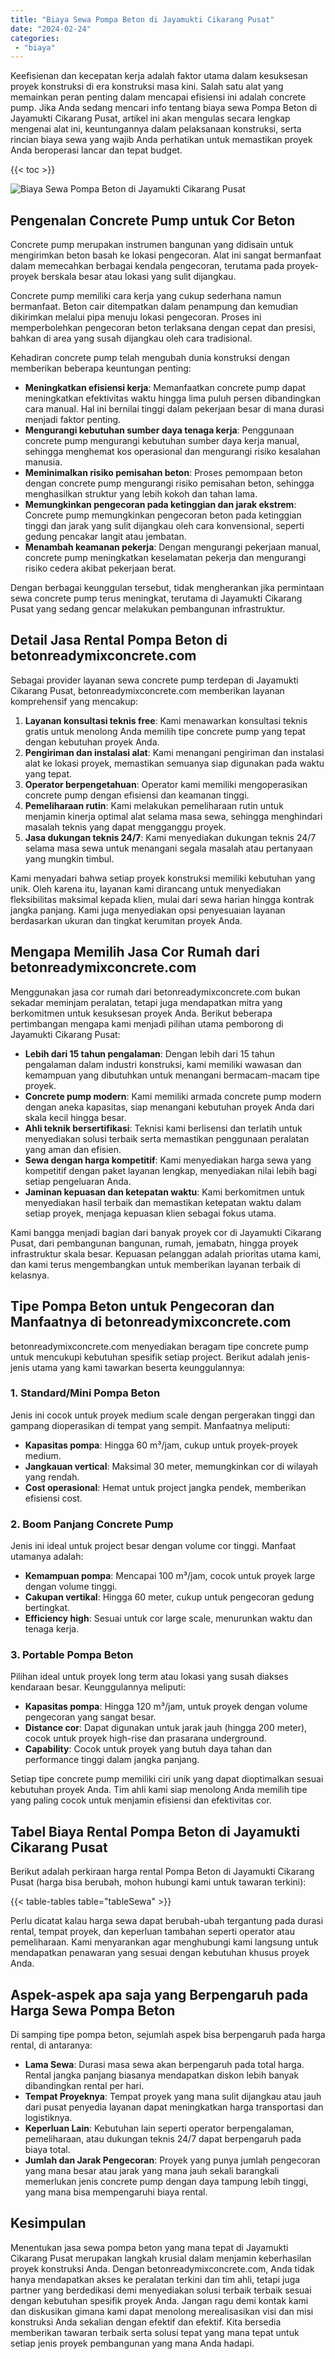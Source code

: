 ```yaml
---
title: "Biaya Sewa Pompa Beton di Jayamukti Cikarang Pusat"
date: "2024-02-24"
categories: 
 - "biaya"
---
```


Keefisienan dan kecepatan kerja adalah faktor utama dalam kesuksesan proyek konstruksi di era konstruksi masa kini. Salah satu alat yang memainkan peran penting dalam mencapai efisiensi ini adalah concrete pump. Jika Anda sedang mencari info tentang biaya sewa Pompa Beton di Jayamukti Cikarang Pusat, artikel ini akan mengulas secara lengkap mengenai alat ini, keuntungannya dalam pelaksanaan konstruksi, serta rincian biaya sewa yang wajib Anda perhatikan untuk memastikan proyek Anda beroperasi lancar dan tepat budget.

{{< toc >}}

![Biaya Sewa Pompa Beton di Jayamukti Cikarang Pusat](https://betoncor8.github.io/pump/concrete-pump%20(28).png)

## Pengenalan Concrete Pump untuk Cor Beton

Concrete pump merupakan instrumen bangunan yang didisain untuk mengirimkan beton basah ke lokasi pengecoran. Alat ini sangat bermanfaat dalam memecahkan berbagai kendala pengecoran, terutama pada proyek-proyek berskala besar atau lokasi yang sulit dijangkau.

Concrete pump memiliki cara kerja yang cukup sederhana namun bermanfaat. Beton cair ditempatkan dalam penampung dan kemudian dikirimkan melalui pipa menuju lokasi pengecoran. Proses ini memperbolehkan pengecoran beton terlaksana dengan cepat dan presisi, bahkan di area yang susah dijangkau oleh cara tradisional.

Kehadiran concrete pump telah mengubah dunia konstruksi dengan memberikan beberapa keuntungan penting:

- **Meningkatkan efisiensi kerja**: Memanfaatkan concrete pump dapat meningkatkan efektivitas waktu hingga lima puluh persen dibandingkan cara manual. Hal ini bernilai tinggi dalam pekerjaan besar di mana durasi menjadi faktor penting.
- **Mengurangi kebutuhan sumber daya tenaga kerja**: Penggunaan concrete pump mengurangi kebutuhan sumber daya kerja manual, sehingga menghemat kos operasional dan mengurangi risiko kesalahan manusia.
- **Meminimalkan risiko pemisahan beton**: Proses pemompaan beton dengan concrete pump mengurangi risiko pemisahan beton, sehingga menghasilkan struktur yang lebih kokoh dan tahan lama.
- **Memungkinkan pengecoran pada ketinggian dan jarak ekstrem**: Concrete pump memungkinkan pengecoran beton pada ketinggian tinggi dan jarak yang sulit dijangkau oleh cara konvensional, seperti gedung pencakar langit atau jembatan.
- **Menambah keamanan pekerja**: Dengan mengurangi pekerjaan manual, concrete pump meningkatkan keselamatan pekerja dan mengurangi risiko cedera akibat pekerjaan berat.

Dengan berbagai keunggulan tersebut, tidak mengherankan jika permintaan sewa concrete pump terus meningkat, terutama di Jayamukti Cikarang Pusat yang sedang gencar melakukan pembangunan infrastruktur.

## Detail Jasa Rental Pompa Beton di betonreadymixconcrete.com

Sebagai provider layanan sewa concrete pump terdepan di Jayamukti Cikarang Pusat, betonreadymixconcrete.com memberikan layanan komprehensif yang mencakup:

1. **Layanan konsultasi teknis free**: Kami menawarkan konsultasi teknis gratis untuk menolong Anda memilih tipe concrete pump yang tepat dengan kebutuhan proyek Anda.
2. **Pengiriman dan instalasi alat**: Kami menangani pengiriman dan instalasi alat ke lokasi proyek, memastikan semuanya siap digunakan pada waktu yang tepat.
3. **Operator berpengetahuan**: Operator kami memiliki mengoperasikan concrete pump dengan efisiensi dan keamanan tinggi.
4. **Pemeliharaan rutin**: Kami melakukan pemeliharaan rutin untuk menjamin kinerja optimal alat selama masa sewa, sehingga menghindari masalah teknis yang dapat mengganggu proyek.
5. **Jasa dukungan teknis 24/7**: Kami menyediakan dukungan teknis 24/7 selama masa sewa untuk menangani segala masalah atau pertanyaan yang mungkin timbul.

Kami menyadari bahwa setiap proyek konstruksi memiliki kebutuhan yang unik. Oleh karena itu, layanan kami dirancang untuk menyediakan fleksibilitas maksimal kepada klien, mulai dari sewa harian hingga kontrak jangka panjang. Kami juga menyediakan opsi penyesuaian layanan berdasarkan ukuran dan tingkat kerumitan proyek Anda.

## Mengapa Memilih Jasa Cor Rumah dari betonreadymixconcrete.com

Menggunakan jasa cor rumah dari betonreadymixconcrete.com bukan sekadar meminjam peralatan, tetapi juga mendapatkan mitra yang berkomitmen untuk kesuksesan proyek Anda. Berikut beberapa pertimbangan mengapa kami menjadi pilihan utama pemborong di Jayamukti Cikarang Pusat:

- **Lebih dari 15 tahun pengalaman**: Dengan lebih dari 15 tahun pengalaman dalam industri konstruksi, kami memiliki wawasan dan kemampuan yang dibutuhkan untuk menangani bermacam-macam tipe proyek.
- **Concrete pump modern**: Kami memiliki armada concrete pump modern dengan aneka kapasitas, siap menangani kebutuhan proyek Anda dari skala kecil hingga besar.
- **Ahli teknik bersertifikasi**: Teknisi kami berlisensi dan terlatih untuk menyediakan solusi terbaik serta memastikan penggunaan peralatan yang aman dan efisien.
- **Sewa dengan harga kompetitif**: Kami menyediakan harga sewa yang kompetitif dengan paket layanan lengkap, menyediakan nilai lebih bagi setiap pengeluaran Anda.
- **Jaminan kepuasan dan ketepatan waktu**: Kami berkomitmen untuk menyediakan hasil terbaik dan memastikan ketepatan waktu dalam setiap proyek, menjaga kepuasan klien sebagai fokus utama.

Kami bangga menjadi bagian dari banyak proyek cor di Jayamukti Cikarang Pusat, dari pembangunan bangunan, rumah, jemabatn, hingga proyek infrastruktur skala besar. Kepuasan pelanggan adalah prioritas utama kami, dan kami terus mengembangkan untuk memberikan layanan terbaik di kelasnya.

## Tipe Pompa Beton untuk Pengecoran dan Manfaatnya di betonreadymixconcrete.com

betonreadymixconcrete.com menyediakan beragam tipe concrete pump untuk mencukupi kebutuhan spesifik setiap project. Berikut adalah jenis-jenis utama yang kami tawarkan beserta keunggulannya:

### 1\. Standard/Mini Pompa Beton

Jenis ini cocok untuk proyek medium scale dengan pergerakan tinggi dan gampang dioperasikan di tempat yang sempit. Manfaatnya meliputi:

- **Kapasitas pompa**: Hingga 60 m³/jam, cukup untuk proyek-proyek medium.
- **Jangkauan vertical**: Maksimal 30 meter, memungkinkan cor di wilayah yang rendah.
- **Cost operasional**: Hemat untuk project jangka pendek, memberikan efisiensi cost.

### 2\. Boom Panjang Concrete Pump

Jenis ini ideal untuk project besar dengan volume cor tinggi. Manfaat utamanya adalah:

- **Kemampuan pompa**: Mencapai 100 m³/jam, cocok untuk proyek large dengan volume tinggi.
- **Cakupan vertikal**: Hingga 60 meter, cukup untuk pengecoran gedung bertingkat.
- **Efficiency high**: Sesuai untuk cor large scale, menurunkan waktu dan tenaga kerja.

### 3\. Portable Pompa Beton

Pilihan ideal untuk proyek long term atau lokasi yang susah diakses kendaraan besar. Keunggulannya meliputi:

- **Kapasitas pompa**: Hingga 120 m³/jam, untuk proyek dengan volume pengecoran yang sangat besar.
- **Distance cor**: Dapat digunakan untuk jarak jauh (hingga 200 meter), cocok untuk proyek high-rise dan prasarana underground.
- **Capability**: Cocok untuk proyek yang butuh daya tahan dan performance tinggi dalam jangka panjang.

Setiap tipe concrete pump memiliki ciri unik yang dapat dioptimalkan sesuai kebutuhan proyek Anda. Tim ahli kami siap menolong Anda memilih tipe yang paling cocok untuk menjamin efisiensi dan efektivitas cor.

## Tabel Biaya Rental Pompa Beton di Jayamukti Cikarang Pusat

Berikut adalah perkiraan harga rental Pompa Beton di Jayamukti Cikarang Pusat (harga bisa berubah, mohon hubungi kami untuk tawaran terkini):

{{< table-tables table="tableSewa" >}}

Perlu dicatat kalau harga sewa dapat berubah-ubah tergantung pada durasi rental, tempat proyek, dan keperluan tambahan seperti operator atau pemeliharaan. Kami menyarankan agar menghubungi kami langsung untuk mendapatkan penawaran yang sesuai dengan kebutuhan khusus proyek Anda.

## Aspek-aspek apa saja yang Berpengaruh pada Harga Sewa Pompa Beton

Di samping tipe pompa beton, sejumlah aspek bisa berpengaruh pada harga rental, di antaranya:

- **Lama Sewa**: Durasi masa sewa akan berpengaruh pada total harga. Rental jangka panjang biasanya mendapatkan diskon lebih banyak dibandingkan rental per hari.
- **Tempat Proyeknya**: Tempat proyek yang mana sulit dijangkau atau jauh dari pusat penyedia layanan dapat meningkatkan harga transportasi dan logistiknya.
- **Keperluan Lain**: Kebutuhan lain seperti operator berpengalaman, pemeliharaan, atau dukungan teknis 24/7 dapat berpengaruh pada biaya total.
- **Jumlah dan Jarak Pengecoran**: Proyek yang punya jumlah pengecoran yang mana besar atau jarak yang mana jauh sekali barangkali memerlukan jenis concrete pump dengan daya tampung lebih tinggi, yang mana bisa mempengaruhi biaya rental.

## Kesimpulan

Menentukan jasa sewa pompa beton yang mana tepat di Jayamukti Cikarang Pusat merupakan langkah krusial dalam menjamin keberhasilan proyek konstruksi Anda. Dengan betonreadymixconcrete.com, Anda tidak hanya mendapatkan akses ke peralatan terkini dan tim ahli, tetapi juga partner yang berdedikasi demi menyediakan solusi terbaik terbaik sesuai dengan kebutuhan spesifik proyek Anda. Jangan ragu demi kontak kami dan diskusikan gimana kami dapat menolong merealisasikan visi dan misi konstruksi Anda sekalian dengan efektif dan efektif. Kita bersedia memberikan tawaran terbaik serta solusi tepat yang mana tepat untuk setiap jenis proyek pembangunan yang mana Anda hadapi.
